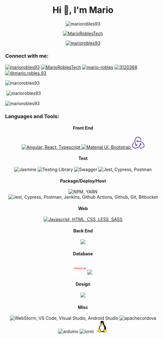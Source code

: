 <h1 align="center">Hi 👋, I'm Mario</h1>
<p align="center"> <img src="https://komarev.com/ghpvc/?username=mariorobles93&label=Profile%20views&color=blueviolet&style=for-the-badge&abbreviated=true" alt="mariorobles93" /> </p>
<p align="center"> <a href="https://twitter.com/MarioRoblesTech" target="blank"><img src="https://img.shields.io/twitter/follow/MarioRoblesTech?logo=twitter&style=for-the-badge" alt="MarioRoblesTech" /></a> </p>
<p align="center"> <a href="https://github.com/ryo-ma/github-profile-trophy"><img src="https://github-profile-trophy.vercel.app/?username=mariorobles93&theme=darkhub&column=5&margin-w=15&margin-h=15&rank=SECRET,SSS,SS,S,AAA,AA,A,A,B,C" alt="mariorobles93" /></a> </p>

<!-- ### Blogs posts -->
<!-- BLOG-POST-LIST:START -->
<!-- BLOG-POST-LIST:END -->

<h3 align="left">Connect with me:</h3>
<p align="left">
<a href="https://dev.to/mariorobles93" target="blank"><img align="center" src="https://raw.githubusercontent.com/rahuldkjain/github-profile-readme-generator/master/src/images/icons/Social/devto.svg" alt="mariorobles93" height="30" width="40" /></a>
<a href="https://twitter.com/MarioRoblesTech" target="blank"><img align="center" src="https://raw.githubusercontent.com/rahuldkjain/github-profile-readme-generator/master/src/images/icons/Social/twitter.svg" alt="MarioRoblesTech" height="30" width="40" /></a>
<a href="https://linkedin.com/in/mario-robles" target="blank"><img align="center" src="https://raw.githubusercontent.com/rahuldkjain/github-profile-readme-generator/master/src/images/icons/Social/linked-in-alt.svg" alt="mario-robles" height="30" width="40" /></a>
<a href="https://stackoverflow.com/users/3120368" target="blank"><img align="center" src="https://raw.githubusercontent.com/rahuldkjain/github-profile-readme-generator/master/src/images/icons/Social/stack-overflow.svg" alt="3120368" height="30" width="40" /></a>
<a href="https://medium.com/@mario.robles.93" target="blank"><img align="center" src="https://raw.githubusercontent.com/rahuldkjain/github-profile-readme-generator/master/src/images/icons/Social/medium.svg" alt="@mario.robles.93" height="30" width="40" /></a>
</p>

<p><img align="center" src="https://github-readme-stats.vercel.app/api/top-langs?username=mariorobles93&show_icons=true&locale=en&layout=compact&theme=holi" alt="mariorobles93" /></p>

<p>&nbsp;<img align="center" src="https://github-readme-stats.vercel.app/api?username=mariorobles93&show_icons=true&locale=en&theme=holi" alt="mariorobles93" /></p>

<p><img align="center" src="https://github-readme-streak-stats.herokuapp.com/?user=mariorobles93&theme=holi-theme" alt="mariorobles93" /></p>

<h3 align="left">Languages and Tools:</h3>
<h4 align="center">Front End</h4>
<p align="center">
  <a href="https://skillicons.dev">
    <img src="https://skillicons.dev/icons?i=angular,react,ts" title="Angular, React, Typescript"/>
    <img src="https://skillicons.dev/icons?i=materialui,bootstrap" title="Material UI, Bootstrap"/>
    <img src="https://raw.githubusercontent.com/devicons/devicon/master/icons/redux/redux-original.svg" title="redux" width="40" height="40"/>
  </a>
</p>
<h4 align="center">Test</h4>
<p align="center">
  <img src="https://upload.wikimedia.org/wikipedia/en/thumb/2/22/Logo_jasmine.svg/50px-Logo_jasmine.svg.png" style="height:49px;" title="Jasmine"/>
  <img src="https://testing-library.com/img/octopus-64x64.png" style="height:49px;" title="Testing Library" />
  <img src="https://upload.wikimedia.org/wikipedia/commons/a/ab/Swagger-logo.png" style="height:49px;" title="Swagger" />
  <img src="https://skillicons.dev/icons?i=jest,cypress,postman" title="Jest, Cypress, Postman" />
</p>
<h4 align="center">Package/Deploy/Host</h4>
<p align="center">
  <img src="https://skillicons.dev/icons?i=npm,yarn" title="NPM, YARN"/>
  <img src="https://skillicons.dev/icons?i=jenkins,githubactions,github,git,bitbucket" title="Jest, Cypress, Postman, Jenkins, Github Actions, Github, Git, Bitbucket" />
</p>
<h4 align="center">Web</h4>
<p align="center">
  <a href="https://skillicons.dev">
    <img src="https://skillicons.dev/icons?i=js,html,css,less,sass" title="Javascript, HTML, CSS, LESS, SASS"/>
  </a>
</p>
<h4 align="center">Back End</h4>
<p align="center">
    <img src="https://skillicons.dev/icons?i=nodejs,cs,dotnet,nextjs" />
</p>
<h4 align="center">Database</h4>
<p align="center">
  <img src="https://raw.githubusercontent.com/devicons/devicon/master/icons/oracle/oracle-original.svg" alt="oracle" width="40" height="40"/>
  <img src="https://skillicons.dev/icons?i=mysql,supabase,postgres" />
</p>
<h4 align="center">Design</h4>
<p align="center">
  <img src="https://skillicons.dev/icons?i=figma,ai,ps" />
</p>
<h4 align="center">Misc</h4>
<p align="center">
  <img src="https://skillicons.dev/icons?i=webstorm,vscode,visualstudio,androidstudio" title="WebStorm, VS Code, Visual Studio, Android Studio"/>
  <img src="https://www.vectorlogo.zone/logos/apache_cordova/apache_cordova-icon.svg" alt="apachecordova" width="40" height="40"/>
  <img src="https://cdn.worldvectorlogo.com/logos/arduino-1.svg" alt="arduino" width="40" height="40"/>
  <img src="https://upload.wikimedia.org/wikipedia/commons/d/d1/Ionic_Logo.svg" alt="ionic" width="40" height="40"/> 
  <img src="https://raw.githubusercontent.com/devicons/devicon/master/icons/linux/linux-original.svg" alt="linux" width="40" height="40"/>
</p>
